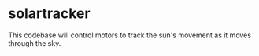 solartracker
============

This codebase will control motors to track the sun's movement as it moves through the sky.